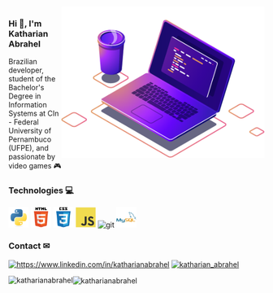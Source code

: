 <img src="images/computer-illustration.png" min-width="400px" max-width="400px" width="400px" align="right">

### Hi 👋, I'm Katharian Abrahel
Brazilian developer, student of the Bachelor's Degree in Information Systems at CIn - Federal University of Pernambuco (UFPE), and passionate by video games 🎮

### Technologies 💻
<img src="https://raw.githubusercontent.com/devicons/devicon/master/icons/python/python-original.svg" alt="python" width="40" height="40"/> <img src="https://raw.githubusercontent.com/devicons/devicon/master/icons/html5/html5-original-wordmark.svg" alt="html5" width="40" height="40"/> <img src="https://raw.githubusercontent.com/devicons/devicon/master/icons/css3/css3-original-wordmark.svg" alt="css3" width="40" height="40"/> <img src="https://raw.githubusercontent.com/devicons/devicon/master/icons/javascript/javascript-original.svg" alt="javascript" width="40" height="40"/> <img src="https://www.vectorlogo.zone/logos/git-scm/git-scm-icon.svg" alt="git" width="40" height="40"/> <img src="https://raw.githubusercontent.com/devicons/devicon/master/icons/mysql/mysql-original-wordmark.svg" alt="mysql" width="40" height="40"/>

### Contact ✉
<a href="https://linkedin.com/in/https://www.linkedin.com/in/katharianabrahel" target="blank"><img align="center" src="https://raw.githubusercontent.com/rahuldkjain/github-profile-readme-generator/master/src/images/icons/Social/linked-in-alt.svg" alt="https://www.linkedin.com/in/katharianabrahel" height="30" width="40" /></a>
<a href="https://instagram.com/katharian_abrahel" target="blank"><img align="center" src="https://raw.githubusercontent.com/rahuldkjain/github-profile-readme-generator/master/src/images/icons/Social/instagram.svg" alt="katharian_abrahel" height="30" width="40" /></a>

<img align="left" src="https://github-readme-stats.vercel.app/api/top-langs?username=katharianabrahel&show_icons=true&count_private=true&theme=tokyonight" alt="katharianabrahel" />
<img align="center" src="https://github-readme-stats.vercel.app/api?username=katharianabrahel&show_icons=true&count_private=true&theme=tokyonight" alt="katharianabrahel" />
<!--
**katharianabrahel/katharianabrahel** is a ✨ _special_ ✨ repository because its `README.md` (this file) appears on your GitHub profile.

Here are some ideas to get you started:

- 🔭 I’m currently working on ...
- 🌱 I’m currently learning ...
- 👯 I’m looking to collaborate on ...
- 🤔 I’m looking for help with ...
- 💬 Ask me about ...
- 📫 How to reach me: ...
- 😄 Pronouns: ...
- ⚡ Fun fact: ...
-->
